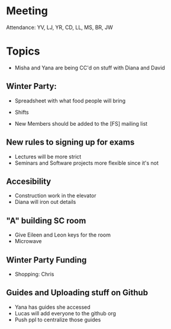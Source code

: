 # Meeting

Attendance: YV, LJ, YR, CD, LL, MS, BR, JW

# Topics

- Misha and Yana are being CC'd on stuff with Diana and David
## Winter Party:

- Spreadsheet with what food people will bring
- Shifts

- New Members should be added to the \[FS\] mailing list

## New rules to signing up for exams

- Lectures will be more strict
- Seminars and Software projects more flexible since it's not

## Accesibility

- Construction work in the elevator
- Diana will iron out details

## "A" building SC room

- Give Eileen and Leon keys for the room
- Microwave

## Winter Party Funding

- Shopping: Chris

## Guides and Uploading stuff on Github

- Yana has guides she accessed
- Lucas will add everyone to the github org
- Push ppl to centralize those guides



